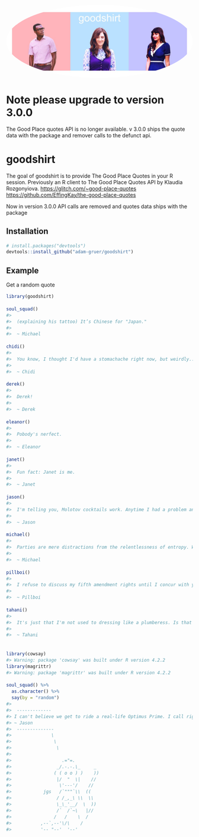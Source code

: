 
<!-- README.md is generated from README.Rmd. Please edit that file -->

<img 
         id="main-image"
         src="goodshirt.png" 
         alt="Thee separate photos of the The good Place characters Chidi, Janet and Tahini, join together in a horizontal strip."
         style="max-width: 100%;
                width: 50em;
                border-radius: 80%;"
    />

# Note please upgrade to version 3.0.0

The Good Place quotes API is no longer available. v 3.0.0 ships the
quote data with the package and remover calls to the defunct api.

# goodshirt

The goal of goodshirt is to provide The Good Place Quotes in your R
session. Previously an R client to The Good Place Quotes API by Klaudia
Rozgonyiova. <https://glitch.com/~good-place-quotes>
<https://github.com/EffingKay/the-good-place-quotes>

Now in version 3.0.0 API calls are removed and quotes data ships with
the package

## Installation

``` r
# install.packages("devtools")
devtools::install_github("adam-gruer/goodshirt")
```

## Example

Get a random quote

``` r
library(goodshirt)

soul_squad()
#> 
#>  (explaining his tattoo) It’s Chinese for "Japan." 
#> 
#>  ~ Michael

chidi()
#> 
#>  You know, I thought I'd have a stomachache right now, but weirdly... I do. 
#> 
#>  ~ Chidi

derek()
#> 
#>  Derek! 
#> 
#>  ~ Derek

eleanor()
#> 
#>  Pobody's nerfect. 
#> 
#>  ~ Eleanor

janet()
#> 
#>  Fun fact: Janet is me. 
#> 
#>  ~ Janet

jason()
#> 
#>  I'm telling you, Molotov cocktails work. Anytime I had a problem and I threw a Molotov cocktail, boom! Right away, I had a different problem. 
#> 
#>  ~ Jason

michael()
#> 
#>  Parties are mere distractions from the relentlessness of entropy. We're all just corpses who haven't yet begun to decay. 
#> 
#>  ~ Michael

pillboi()
#> 
#>  I refuse to discuss my fifth amendment rights until I concur with your attorney. 
#> 
#>  ~ Pillboi

tahani()
#> 
#>  It's just that I'm not used to dressing like a plumberess. Is that what you call a female plumber or is a toilet sweep or, or clog wench? 
#> 
#>  ~ Tahani


library(cowsay)
#> Warning: package 'cowsay' was built under R version 4.2.2
library(magrittr)
#> Warning: package 'magrittr' was built under R version 4.2.2

soul_squad() %>% 
  as.character() %>% 
  say(by = "random")
#> 
#>  ------------- 
#> I can't believe we get to ride a real-life Optimus Prime. I call right nipple. That's shotgun on Optimus Prime.
#> ~ Jason 
#>  -------------- 
#>               \   
#>                \  
#>                 \
#> 
#>                   .="=.
#>                 _/.-.-.\_     _
#>                ( ( o o ) )    ))
#>                 |/  "  \|    //
#>                  \'---'/    //
#>            jgs   /`"""`\\  ((
#>                 / /_,_\ \\  \\
#>                 \_\_'__/  \  ))
#>                 /`  /`~\   |//
#>                /   /    \  /
#>           ,--`,--'\/\    /
#>           '-- "--'  '--'
```
